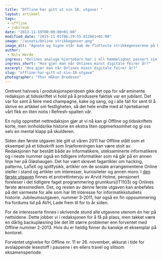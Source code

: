 ```yaml
---
title: "Offline har gitt ut sin 10. utgave! "
layout: artikkel
tags: 
 - offline
 - jubileum
date: "2013-11-19T00:00:00+01:00"
modified_date: "2015-11-01T06:29:55.812861+01:00"
image: "/assets/Online strikkegenser.png"
image_alt: "Agnete og Signe står bak de flotteste strikkegenserene på haugen."
author:
 - Nils Herde
ingress: "Onlines analoge hjertebarn har i all hemmelighet passert sin 10. utgivelse. Da er det på sin plass med en liten mimrestund!"
ingress_short: "Hva gjør man når Onlines minst digitale feirer år?"
excerpt: "Hva gjør man når Onlines minst digitale feirer år?"
slug: "offline-har-gitt-ut-sin-10-utgave"
photographer: "Thor Håkon Bredesen"
---
```

Omtrent halvveis i produksjonsperidoen gikk det opp for vår eminente redaksjon at tidsskriftet vi hold på å produsere faktisk var en jubilant. Det var for sent å feire med champagne, kake og sang, og i alle fall for sent til å skrive en artikkel om festligheten, så det hele endte med at hjertebarnet vårt fikk en liten notis i Refresh-spalten vår. 

En nylig opprettet nettredaksjon gjør at vi nå kan gi Offline og tidsskriftets korte, men innholdsrike historie en ekstra liten oppmerksomhet og gi oss selv en mental klapp på skulderen. 

Siden den første utgaven ble gitt ut våren 2011 har Offline stått som et eksempel på et tidsskrift som linjeforeningen kan være stolt av. Redaksjonen har bestått både av informatikere, uteksaminerte informatikere og i neste nummer også en tidligere informatiker som nå går på en annen linje her på Gløshaugen. Det har vært skrevet fagartikler om hacking, patterns, LaTeX og spillfysikk, artikler om de sosiale arrangementene Online steller i stand og artikler om interesser, kuriositeter og annen moro. I [den første utgaven](/media/images/offline/offline_201103.pdf) finnes et protrettintervju av Arvid Holme, pensjonert foreleser i det tidligere faget programmering grunnkurs(IT1103) og Onlines første æresmedlem. Det, og resten av denne første utgaven kan anbefales på det varmeste for alle som har litt interesse for informatikkstudiets historie. Jubileumsutgaven, nummer 3-2011, har også en fin oppsummering fra fordums tid på AVH, Lade frem til for to år siden.

For de interesserte finnes i skrivende stund alle utgavene utenom én her på nettsidene. Dette jobber vi i redaksjonen for å få på plass, men takket være en dårlig backupløsning ble det litt større problemer enn forventet med Offline nummer 2-2013. Hvis du er heldig finner du kanskje et eksemplar på kontoret.

Forventet utgivelse for Offline nr. 11 er 26. november, akkurat i tide for avslappende lesestoff i pausene i en ellers travel og slitsom eksamensperiode.